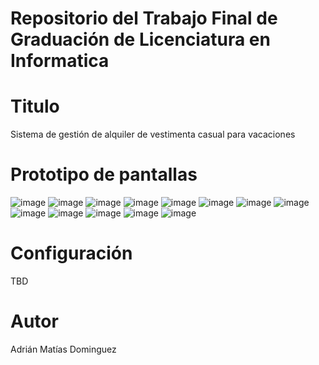 # Repositorio del Trabajo Final de Graduación de Licenciatura en Informatica

# Titulo
Sistema de gestión de alquiler de vestimenta casual para vacaciones

# Prototipo de pantallas
![image](https://user-images.githubusercontent.com/27813162/124378648-d160bf00-dcb2-11eb-8730-3ab1179b4073.png)
![image](https://user-images.githubusercontent.com/27813162/124378650-d4f44600-dcb2-11eb-9ebc-da86055ab136.png)
![image](https://user-images.githubusercontent.com/27813162/124378651-d887cd00-dcb2-11eb-9420-45fbe4b60bc5.png)
![image](https://user-images.githubusercontent.com/27813162/124378653-db82bd80-dcb2-11eb-9ff4-24628037d698.png)
![image](https://user-images.githubusercontent.com/27813162/124378654-dde51780-dcb2-11eb-9d9a-c8c45fa2fde8.png)
![image](https://user-images.githubusercontent.com/27813162/124378666-e9384300-dcb2-11eb-85e8-61f2676d0f3c.png)
![image](https://user-images.githubusercontent.com/27813162/124378668-ec333380-dcb2-11eb-9731-c03ee4a96c6a.png)
![image](https://user-images.githubusercontent.com/27813162/124378671-ef2e2400-dcb2-11eb-93a2-0542ef2e28f7.png)
![image](https://user-images.githubusercontent.com/27813162/124378674-f1907e00-dcb2-11eb-936c-fde490fcb686.png)
![image](https://user-images.githubusercontent.com/27813162/124378678-f48b6e80-dcb2-11eb-8fc7-773dfd3b8cfa.png)
![image](https://user-images.githubusercontent.com/27813162/124378680-f7865f00-dcb2-11eb-93f1-c315345182c8.png)
![image](https://user-images.githubusercontent.com/27813162/124378681-fa814f80-dcb2-11eb-9b47-2db2fe12efef.png)
![image](https://user-images.githubusercontent.com/27813162/124378682-fce3a980-dcb2-11eb-8f1c-169f0a1d67ca.png)

# Configuración
TBD

# Autor
Adrián Matías Dominguez
